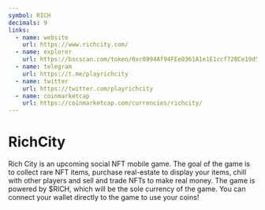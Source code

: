 ```yaml
---
symbol: RICH
decimals: 9
links:
  - name: website
    url: https://www.richcity.com/
  - name: explorer
    url: https://bscscan.com/token/0xc0994Af94FEe0361A1e1E1ccf72BCe19d5FD86FB
  - name: telegram
    url: https://t.me/playrichcity
  - name: twitter
    url: https://twitter.com/playrichcity
  - name: coinmarketcap
    url: https://coinmarketcap.com/currencies/richcity/
---
```


# RichCity

Rich City is an upcoming social NFT mobile game. The goal of the game is to collect rare NFT items, purchase real-estate to display your items, chill with other players and sell and trade NFTs to make real money. The game is powered by $RICH, which will be the sole currency of the game. You can connect your wallet directly to the game to use your coins!
